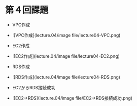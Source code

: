 # 第４回課題
- VPC作成
- ![VPC作成](lecture.04/image file/lecture04-VPC.png)

- EC2作成
- ![EC2作成](lecture.04/image file/lecture04-EC2.png)

- RDS作成
- ![RDS作成](lecture.04/image file/lecture04-RDS.png)

- EC2からRDS接続成功
- ![EC2→RDS](lecture.04/image file/EC2→RDS接続成功.png)
